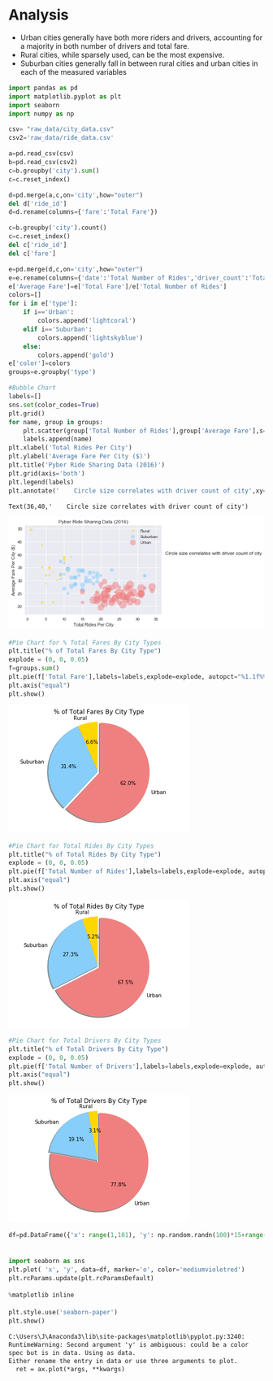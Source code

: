 
# Analysis

* Urban cities generally have both more riders and drivers, accounting for a majority in both number of drivers and total fare.
* Rural cities, while sparsely used, can be the most expensive.
* Suburban cities generally fall in between rural cities and urban cities in each of the measured variables




```python
import pandas as pd
import matplotlib.pyplot as plt
import seaborn
import numpy as np
```


```python
csv= "raw_data/city_data.csv"
csv2='raw_data/ride_data.csv'
```


```python
a=pd.read_csv(csv)
b=pd.read_csv(csv2)
c=b.groupby('city').sum()
c=c.reset_index()
```


```python
d=pd.merge(a,c,on='city',how="outer")
del d['ride_id']
d=d.rename(columns={'fare':'Total Fare'})
```


```python
c=b.groupby('city').count()
c=c.reset_index()
del c['ride_id']
del c['fare']
```


```python
e=pd.merge(d,c,on='city',how="outer")
e=e.rename(columns={'date':'Total Number of Rides','driver_count':'Total Number of Drivers'})
e['Average Fare']=e['Total Fare']/e['Total Number of Rides']
colors=[]
for i in e['type']:
    if i=='Urban':
        colors.append('lightcoral')
    elif i=='Suburban':
        colors.append('lightskyblue')
    else:
        colors.append('gold')
e['color']=colors
groups=e.groupby('type')
```


```python
#Bubble Chart
labels=[]
sns.set(color_codes=True)
plt.grid()
for name, group in groups:
    plt.scatter(group['Total Number of Rides'],group['Average Fare'],s=5*group['Total Number of Drivers'],alpha=0.5,color=group['color'])
    labels.append(name)
plt.xlabel('Total Rides Per City')
plt.ylabel('Average Fare Per City ($)')
plt.title('Pyber Ride Sharing Data (2016)')
plt.grid(axis='both')
plt.legend(labels)
plt.annotate('    Circle size correlates with driver count of city',xy=(36,40))

```




    Text(36,40,'    Circle size correlates with driver count of city')




![png](output_7_1.png)



```python
#Pie Chart for % Total Fares By City Types
plt.title("% of Total Fares By City Type")
explode = (0, 0, 0.05)
f=groups.sum()
plt.pie(f['Total Fare'],labels=labels,explode=explode, autopct="%1.1f%%",shadow=True,startangle=90, colors=['gold','lightskyblue','lightcoral'])
plt.axis("equal")
plt.show()
```


![png](output_8_0.png)



```python
#Pie Chart for Total Rides By City Types
plt.title("% of Total Rides By City Type")
explode = (0, 0, 0.05)
plt.pie(f['Total Number of Rides'],labels=labels,explode=explode, autopct="%1.1f%%",shadow=True,startangle=90, colors=['gold','lightskyblue','lightcoral'])
plt.axis("equal")
plt.show()
```


![png](output_9_0.png)



```python
#Pie Chart for Total Drivers By City Types
plt.title("% of Total Drivers By City Type")
explode = (0, 0, 0.05)
plt.pie(f['Total Number of Drivers'],labels=labels,explode=explode, autopct="%1.1f%%",shadow=True,startangle=90, colors=['gold','lightskyblue','lightcoral'])
plt.axis("equal")
plt.show()
```


![png](output_10_0.png)



```python
df=pd.DataFrame({'x': range(1,101), 'y': np.random.randn(100)*15+range(1,101), 'z': (np.random.randn(100)*15+range(1,101))*2 })
 

import seaborn as sns
plt.plot( 'x', 'y', data=df, marker='o', color='mediumvioletred')
plt.rcParams.update(plt.rcParamsDefault)

%matplotlib inline

plt.style.use('seaborn-paper')
plt.show()
```

    C:\Users\J\Anaconda3\lib\site-packages\matplotlib\pyplot.py:3240: RuntimeWarning: Second argument 'y' is ambiguous: could be a color spec but is in data. Using as data.
    Either rename the entry in data or use three arguments to plot.
      ret = ax.plot(*args, **kwargs)
    
